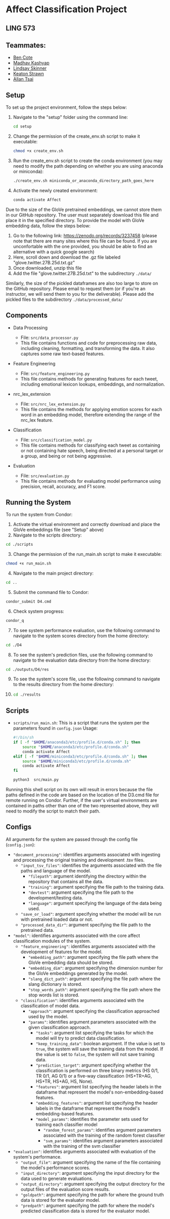 # Affect Classification Project 
## LING 573
## Teammates:
* [Ben Cote](https://github.com/bpcot23)
* [Madhav Kashyap](https://github.com/madhavmk)
* [Lindsay Skinner](https://github.com/skinnel)
* [Keaton Strawn](https://github.com/keatonstrawn)
* [Allan Tsai](https://github.com/chooshiba )

## Setup

To set up the project environment, follow the steps below:

1. Navigate to the "setup" folder using the command line:

   ```bash
   cd setup
   ```
2. Change the permission of the create_env.sh script to make it executable:
   
   ```bash
   chmod +x create_env.sh
   ```
4. Run the create_env.sh script to create the conda environment (you may need to modify the path depending on whether you are using anaconda or miniconda):
   
   ```bash
   ./create_env.sh miniconda_or_anaconda_directory_path_goes_here
   ```
6. Activate the newly created environment:
   
   ```bash
   conda activate Affect
   ```
Due to the size of the GloVe pretrained embeddings, we cannot store them in our GitHub repository. The user must separately download this file and place it in the specified directory.
To provide the model with GloVe embedding data, follow the steps below:
1. Go to the following link: https://zenodo.org/records/3237458 (please note that there are many sites where this file can be found. If you are unconfortable with the one provided, you should be able to find an alternative with a quick google search)
2. Here, scroll down and download the .gz file labeled "glove.twitter.27B.25d.txt.gz"
3. Once downloaded, unzip this file
4. Add the file "glove.twitter.27B.25d.txt" to the subdirectory `./data/`

Similarly, the size of the pickled dataframes are also too large to store on the GitHub repository. Please email to request them (or if you're an instructor, we will send them to you for the deliverable). Please add the pickled files to the subdirectory `./data/processed_data/`

## Components

- Data Processing

  - File: `src/data_processor.py`
  - This file contains functions and code for preprocessing raw data, including cleaning, formatting, and transforming the data. It also captures some raw text-based features.

- Feature Engineering

  - File: `src/feature_engineering.py`
  - This file contains methods for generating features for each tweet, including emotional lexicon lookups, embeddings, and normalization.

- nrc_lex_extension

  - File: `src/nrc_lex_extension.py`
  - This file contains the methods for applying emotion scores for each word in an embedding model, therefore extending the range of the nrc_lex feature.
     
- Classification

  - File: `src/classification_model.py`
  - This file contains methods for classifying each tweet as containing or not containing hate speech, being directed at a personal target or a group, and being or not being aggressive.

- Evaluation

  - File: `src/evaluation.py`
  - This file contains methods for evaluating model performance using precision, recall, accuracy, and F1 score.

   
## Running the System

To run the system from Condor:

1.   Activate the virtual environment and correctly download and place the GloVe embeddings file (see "Setup" above)
2.   Navigate to the scripts directory:
   ```bash
   cd ./scripts
   ```
3.    Change the permission of the run_main.sh script to make it executable:
   ```bash
   chmod +x run_main.sh
   ```
4.   Navigate to the main project directory:
   ```bash
   cd ..
   ```
5.   Submit the command file to Condor:
   ```bash
   condor_submit D4.cmd
   ```
6.   Check system progress:
   ```bash
   condor_q
   ```
7.   To see system performance evaluation, use the following command to navigate to the system scores directory from the home directory:
   ```bash
   cd ./D4
   ```
8.   To see the system's prediction files, use the following command to navigate to the evaluation data directory from the home directory:
   ```bash
   cd ./outputs/D4/res
   ```
9.   To see the system's score file, use the following command to navigate to the results directory from the home directory:
10.   ```bash
      cd ./results
      ```

## Scripts
- `scripts/run_main.sh`: This is a script that runs the system per the parameters found in `config.json` Usage:
   ```bash
  #!/bin/sh
   if [ -f "$HOME/anaconda3/etc/profile.d/conda.sh" ]; then
       source "$HOME/anaconda3/etc/profile.d/conda.sh"
       conda activate Affect
   elif [ -f "$HOME/miniconda3/etc/profile.d/conda.sh" ]; then
       source "$HOME/miniconda3/etc/profile.d/conda.sh"
       conda activate Affect
   fi
   
   python3  src/main.py
   ```
Running this shell script on its own will result in errors because the file paths defined in the code are based on the location of the D3.cmd file for remote running on Condor.
Further, if the user's virtual environments are contained in paths other than one of the two represented above, they will need to modify the script to match their path.
  
  
## Configs
All arguments for the system are passed through the config file (`config.json`):

- `"document_processing"`: identifies arguments associated with ingesting and processing the original training and development .tsv files.
   - `"input_tsv_files"`: identifies the arguments associated with the file paths and language of the model.
      - `"filepath"`: argument identifying the directory within the repository that contains all the data.
      - `"training"`: argument specifying the file path to the training data.
      - `"devtest"`: argument specifying the file path to the development/testing data.
      - `"language"`: argument specifying the language of the data being used.
   - `"save_or_load"`: argument specifying whether the model will be run with pretrained loaded data or not.
   - `"processed_data_dir"`: argument specifying the file path to the pretrained data.
- `"model"`: identifies arguments associated with the core affect classification modules of the system.
   - `"feature_engineering"`: identifies arguments associated with the development of features for the model.
      - `"embedding_path"`: argument specifying the file path where the GloVe embedding data should be stored.
      - `"embedding_dim"`: argument specifying the dimension number for the GloVe embeddings generated by the model.
      - `"slang_dict_path"`: argument specifying the file path where the slang dictionary is stored.
      - `"stop_words_path"`: argument specifying the file path where the stop words list is stored.
   - `"classification"`: identifies arguments associated with the classification of model data.
      - `"approach"`: argument specifying the classification approached used by the model.
      - `"params"`: identifies argument parameters associated with the given classification approach.
         - `"tasks"`: argument list specifying the tasks for which the model will try to predict data classification.
         - `"keep_training_data"`: boolean argument. If the value is set to `true`, the system will save the training data from the model. If the value is set to `false`, the system will not save training data.
         - `"prediction_target"`: argument specifying whether the classification is performed on three binary metrics (HS 0/1, TR 0/1, AG 0/1) or a five-way classification (HS+TR+AG, HS+TR, HS+AG, HS, None).
         - `"features"`: argument list specifying the header labels in the dataframe that represent the model's non-embedding-based features.
         - `"embedding_features"`: argument list specifying the header labels in the dataframe that represent the model's embedding-based features.
         - `"model_params"`: identifies the parameter sets used for training each classifier model
            - `"random_forest_params"`: identifies argument parameters associated with the training of the random forest classifier
            - `"svm_params"`: identifies argument parameters associated with the training of the svm classifier  
- `"evaluation"`: identifies arguments associated with evaluation of the system's performance.
   - `"output_file"`: argument specifying the name of the file containing the model's performance scores.
   - `"input_directory"`: argument specifying the input directory for the data used to generate evaluations.
   - `"output_directory"`: argument specifying the output directory for the output files of the evaluation score results.
   - `"goldpath"`: argument specifying the path for where the ground truth data is stored for the evaluator model.
   - `"predpath"`: argument specifying the path for where the model's predicted classification data is stored for the evaluator model. 

